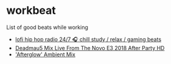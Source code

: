 # workbeat
List of good beats while working


- [lofi hip hop radio 24/7 🎧 chill study / relax / gaming beats](https://www.youtube.com/watch?v=LsBrT6vbQa8)
- [Deadmau5 Mix Live From The Novo E3 2018 After Party HD](https://www.youtube.com/watch?v=ohzPoCjdx9E)
- ['Afterglow' Ambient Mix](https://www.youtube.com/watch?v=MgApT3VHtZY)
